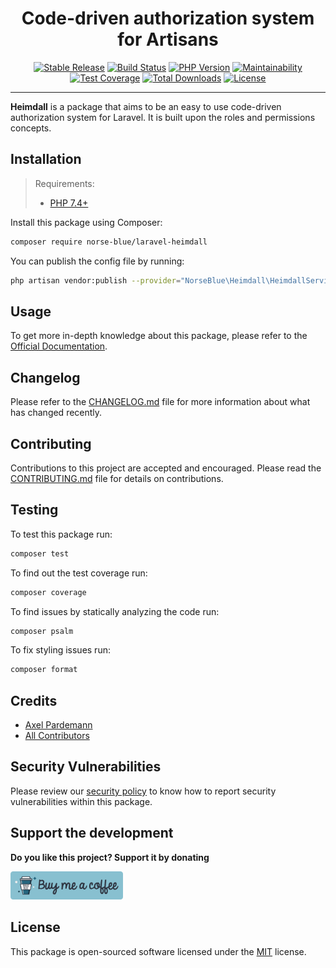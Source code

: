 <div align="center">
    <h1>Code-driven authorization system for Artisans</h1>
    <p align="center"> 
        <a href="https://packagist.org/packages/norse-blue/laravel-heimdall"><img alt="Stable Release" src="https://img.shields.io/packagist/v/norse-blue/laravel-heimdall.svg?style=flat-square&label=release&logo=packagist&logoColor=eceff4&colorA=4c566a&colorB=5e81ac"></a>
        <a href="https://github.com/norse-blue/laravel-heimdall/actions?query=workflow%3Arun-tests"><img alt="Build Status" src="https://img.shields.io/github/workflow/status/norse-blue/laravel-heimdall/tests.svg?style=flat-square&label=build&logo=github&logoColor=eceff4&colorA=4c566a&colorB=88c0d0"></a>
        <a href="https://php.net/releases"><img alt="PHP Version" src="https://img.shields.io/packagist/php-v/norse-blue/laravel-heimdall.svg?style=flat-square&label=php&logo=php&logoColor=eceff4&colorA=4c566a&colorB=b48ead"></a>
        <a href="https://codeclimate.com/github/norse-blue/laravel-heimdall"><img alt="Maintainability" src="https://img.shields.io/codeclimate/maintainability/norse-blue/laravel-heimdall.svg?style=flat-square&label=maintainability&logo=code-climate&logoColor=eceff4&colorA=4c566a&colorB=88c0d0"></a>
        <a href="https://codeclimate.com/github/norse-blue/laravel-heimdall"><img alt="Test Coverage" src="https://img.shields.io/codeclimate/coverage/norse-blue/laravel-heimdall.svg?style=flat-square&label=coverage&logo=code-climate&logoColor=eceff4&colorA=4c566a&colorB=88c0d0"></a>
        <a href="https://packagist.org/packages/norse-blue/laravel-heimdall"><img alt="Total Downloads" src="https://img.shields.io/packagist/dt/norse-blue/laravel-heimdall.svg?style=flat-square&label=downloads&logoColor=eceff4&colorA=4c566a&colorB=88c0d0"></a>
        <a href="https://github.com/norse-blue/laravel-heimdall/blob/master/LICENSE.md"><img alt="License" src="https://img.shields.io/github/license/norse-blue/laravel-heimdall.svg?style=flat-square&label=license&logoColor=eceff4&colorA=4c566a&colorB=a3be8c"></a>
    </p>
</div>
<hr>

**Heimdall** is a package that aims to be an easy to use code-driven authorization
system for Laravel. It is built upon the roles and permissions concepts.

## Installation

>Requirements:
>- [PHP 7.4+](https://php.net/releases)

Install this package using Composer:

```bash
composer require norse-blue/laravel-heimdall
```

You can publish the config file by running:
```bash
php artisan vendor:publish --provider="NorseBlue\Heimdall\HeimdallServiceProvider" --tag="config"
```

## Usage

To get more in-depth knowledge about this package, please refer to the [Official Documentation](#).

## Changelog

Please refer to the [CHANGELOG.md](CHANGELOG.md) file for more information about what has changed recently.

## Contributing

Contributions to this project are accepted and encouraged. Please read the [CONTRIBUTING.md](.github/CONTRIBUTING.md) file for details on contributions.

## Testing

To test this package run:

``` bash
composer test
```

To find out the test coverage run:

``` bash
composer coverage
```

To find issues by statically analyzing the code run:

``` bash
composer psalm
```

To fix styling issues run:

``` bash
composer format
```

## Credits

- [Axel Pardemann](https://github.com/axelitus)
- [All Contributors](../../contributors)

## Security Vulnerabilities

Please review our [security policy](../../security/policy) to know how to report security vulnerabilities within this package.

## Support the development

**Do you like this project? Support it by donating**

<a href="https://www.buymeacoffee.com/axelitus"><img src="docs/assets/images/buy-me-a-coffee.svg" width="180" alt="Buy me a coffee"></img></a>

## License

This package is open-sourced software licensed under the [MIT](LICENSE.md) license.
